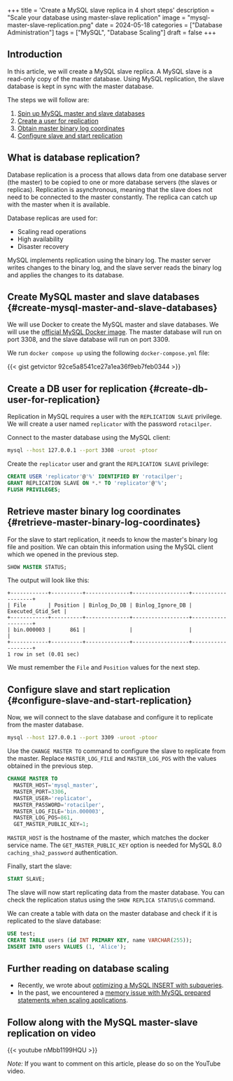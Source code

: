 +++
title = 'Create a MySQL slave replica in 4 short steps'
description = "Scale your database using master-slave replication"
image = "mysql-master-slave-replication.png"
date = 2024-05-18
categories = ["Database Administration"]
tags = ["MySQL", "Database Scaling"]
draft = false
+++

## Introduction

In this article, we will create a MySQL slave replica. A MySQL slave is a read-only copy of the master database. Using MySQL replication, the slave database is kept in sync with the master database.

The steps we will follow are:
1. [Spin up MySQL master and slave databases](#create-mysql-master-and-slave-databases)
2. [Create a user for replication](#create-db-user-for-replication)
3. [Obtain master binary log coordinates](#retrieve-master-binary-log-coordinates)
4. [Configure slave and start replication](#configure-slave-and-start-replication)

## What is database replication?

Database replication is a process that allows data from one database server (the master) to be copied to one or more database servers (the slaves or replicas). Replication is asynchronous, meaning that the slave does not need to be connected to the master constantly. The replica can catch up with the master when it is available.

Database replicas are used for:
- Scaling read operations
- High availability
- Disaster recovery

MySQL implements replication using the binary log. The master server writes changes to the binary log, and the slave server reads the binary log and applies the changes to its database.

## Create MySQL master and slave databases {#create-mysql-master-and-slave-databases}

We will use Docker to create the MySQL master and slave databases. We will use the [official MySQL Docker image](https://hub.docker.com/_/mysql). The master database will run on port 3308, and the slave database will run on port 3309.

We run `docker compose up` using the following `docker-compose.yml` file:

{{< gist getvictor 92ce5a8541ce27a1ea36f9eb7feb0344 >}}

## Create a DB user for replication {#create-db-user-for-replication}

Replication in MySQL requires a user with the `REPLICATION SLAVE` privilege. We will create a user named `replicator` with the password `rotacilper`.

Connect to the master database using the MySQL client:

```bash
mysql --host 127.0.0.1 --port 3308 -uroot -ptoor
```

Create the `replicator` user and grant the `REPLICATION SLAVE` privilege:

```sql
CREATE USER 'replicator'@'%' IDENTIFIED BY 'rotacilper';
GRANT REPLICATION SLAVE ON *.* TO 'replicator'@'%';
FLUSH PRIVILEGES;
```

## Retrieve master binary log coordinates {#retrieve-master-binary-log-coordinates}

For the slave to start replication, it needs to know the master's binary log file and position. We can obtain this information using the MySQL client which we opened in the previous step.

```sql
SHOW MASTER STATUS;
```

The output will look like this:

```
+------------+----------+--------------+------------------+-------------------+
| File       | Position | Binlog_Do_DB | Binlog_Ignore_DB | Executed_Gtid_Set |
+------------+----------+--------------+------------------+-------------------+
| bin.000003 |      861 |              |                  |                   |
+------------+----------+--------------+------------------+-------------------+
1 row in set (0.01 sec)
```

We must remember the `File` and `Position` values for the next step.

## Configure slave and start replication {#configure-slave-and-start-replication}

Now, we will connect to the slave database and configure it to replicate from the master database.

```bash
mysql --host 127.0.0.1 --port 3309 -uroot -ptoor
```

Use the `CHANGE MASTER TO` command to configure the slave to replicate from the master. Replace `MASTER_LOG_FILE` and `MASTER_LOG_POS` with the values obtained in the previous step.

```sql
CHANGE MASTER TO
  MASTER_HOST='mysql_master',
  MASTER_PORT=3306,
  MASTER_USER='replicator',
  MASTER_PASSWORD='rotacilper',
  MASTER_LOG_FILE='bin.000003',
  MASTER_LOG_POS=861,
  GET_MASTER_PUBLIC_KEY=1;
```

`MASTER_HOST` is the hostname of the master, which matches the docker service name. The `GET_MASTER_PUBLIC_KEY` option is needed for MySQL 8.0 `caching_sha2_password` authentication.

Finally, start the slave:

```sql
START SLAVE;
```

The slave will now start replicating data from the master database. You can check the replication status using the `SHOW REPLICA STATUS\G` command.

We can create a table with data on the master database and check if it is replicated to the slave database:

```sql
USE test;
CREATE TABLE users (id INT PRIMARY KEY, name VARCHAR(255));
INSERT INTO users VALUES (1, 'Alice');
```

## Further reading on database scaling

- Recently, we wrote about [optimizing a MySQL INSERT with subqueries](../mysql-query-performance-insert-subqueries).
- In the past, we encountered a [memory issue with MySQL prepared statements when scaling applications](../sql-prepared-statements-are-broken-when-scaling-applications).

## Follow along with the MySQL master-slave replication on video

{{< youtube nMbb1199HQU >}}

*Note:* If you want to comment on this article, please do so on the YouTube video.

